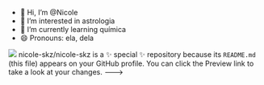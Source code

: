 - 👋 Hi, I’m @Nicole
- 👀 I’m interested in astrologia
- 🌱 I’m currently learning química
- 😄 Pronouns: ela, dela

![](https://media1.tenor.com/m/doRULYzE5LEAAAAC/galaxy.gif)
nicole-skz/nicole-skz is a ✨ special ✨ repository because its `README.md` (this file) appears on your GitHub profile.
You can click the Preview link to take a look at your changes.
--->
